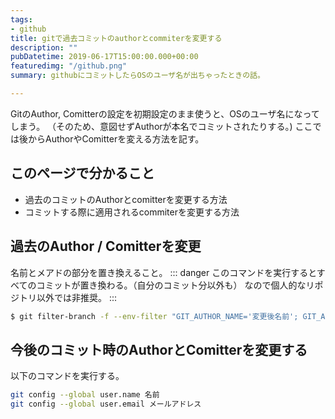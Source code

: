```yaml
---
tags:
- github
title: gitで過去コミットのauthorとcommiterを変更する
description: ""
pubDatetime: 2019-06-17T15:00:00.000+00:00
featuredimg: "/github.png"
summary: githubにコミットしたらOSのユーザ名が出ちゃったときの話。

---
```

GitのAuthor, Comitterの設定を初期設定のまま使うと、OSのユーザ名になってしまう。 （そのため、意図せずAuthorが本名でコミットされたりする。) ここでは後からAuthorやComitterを変える方法を記す。

## このページで分かること

* 過去のコミットのAuthorとcomitterを変更する方法
* コミットする際に適用されるcommiterを変更する方法

## 過去のAuthor / Comitterを変更

名前とメアドの部分を置き換えること。
::: danger
このコマンドを実行するとすべてのコミットが置き換わる。（自分のコミット分以外も）
なので個人的なリポジトリ以外では非推奨。
:::

``` sh
$ git filter-branch -f --env-filter "GIT_AUTHOR_NAME='変更後名前'; GIT_AUTHOR_EMAIL='変更後メールアドレス'; GIT_COMMITTER_NAME='変更後名前'; GIT_COMMITTER_EMAIL='変更後メールアドレス';" HEAD 
```

## 今後のコミット時のAuthorとComitterを変更する

以下のコマンドを実行する。

``` sh
git config --global user.name 名前
git config --global user.email メールアドレス
```